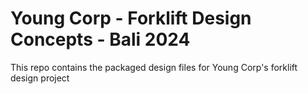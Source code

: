 # Young Corp - Forklift Design Concepts - Bali 2024
This repo contains the packaged design files for Young Corp's forklift design project
